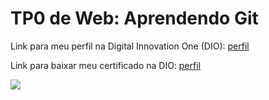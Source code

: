 <h1>TP0 de Web: Aprendendo Git</h1>

Link para meu perfil na Digital Innovation One (DIO):
<a href="https://web.digitalinnovation.one/users/schmidt1905?tab=achievements">
  perfil
</a>

Link para baixar meu certificado na DIO:
<a href="https://certificates.digitalinnovation.one/D695B311">
  perfil
</a>

<img src="https://fegemo.github.io/cefet-web/images/medalha-curso-git-na-dio.png">
